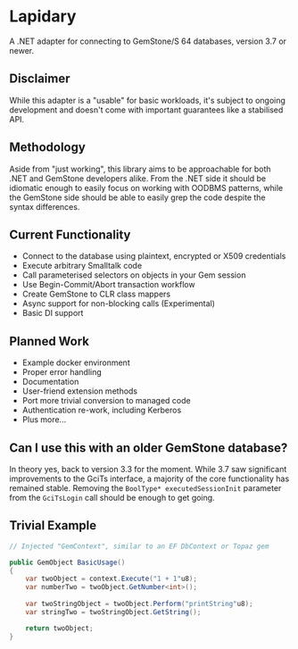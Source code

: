 # Lapidary

A .NET adapter for connecting to GemStone/S 64 databases, version 3.7 or newer.

## Disclaimer

While this adapter is a "usable" for basic workloads, it's subject to ongoing development and doesn't come with important guarantees like a stabilised API.

## Methodology

Aside from "just working", this library aims to be approachable for both .NET and GemStone developers alike. From the .NET side it should be idiomatic enough to easily focus on working with OODBMS patterns, while the GemStone side should be able to easily grep the code despite the syntax differences.

## Current Functionality

- Connect to the database using plaintext, encrypted or X509 credentials
- Execute arbitrary Smalltalk code
- Call parameterised selectors on objects in your Gem session
- Use Begin-Commit/Abort transaction workflow
- Create GemStone to CLR class mappers
- Async support for non-blocking calls (Experimental)
- Basic DI support

## Planned Work

- Example docker environment
- Proper error handling
- Documentation
- User-friend extension methods
- Port more trivial conversion to managed code
- Authentication re-work, including Kerberos
- Plus more...


## Can I use this with an older GemStone database?

In theory yes, back to version 3.3 for the moment. While 3.7 saw significant improvements to the GciTs interface, a majority of the core functionality has remained stable. Removing the `BoolType* executedSessionInit` parameter from the `GciTsLogin` call should be enough to get going.

## Trivial Example

```csharp
// Injected "GemContext", similar to an EF DbContext or Topaz gem

public GemObject BasicUsage()
{
	var twoObject = context.Execute("1 + 1"u8);
	var numberTwo = twoObject.GetNumber<int>();
	
	var twoStringObject = twoObject.Perform("printString"u8);
	var stringTwo = twoStringObject.GetString();

	return twoObject;
}
```
